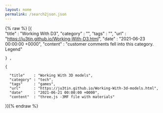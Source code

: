 ```yaml
---
layout: none
permalink: /search2json.json
---
```

{% raw %}
[{  
      "title"    : "Working With D3",
      "category" : "",
      "tags"     : "",
      "url"      : "https://ju3tin.github.io/Working-With-D3.html",
      "date"     : "2021-06-23 00:00:00 +0000",
      "content"  : "customer comments fell into this category. Legend"
      
    } ,
  
    {
      
      "title"    : "Working With 3D models",
      "category" : "tech",
      "tags"     : "games",
      "url"      : "https://ju3tin.github.io/Working-With-3d-models.html",
      "date"     : "2021-06-21 00:00:00 +0000",
      "content"  : "three.js -3MF file with materials"
 }]{% endraw %}
